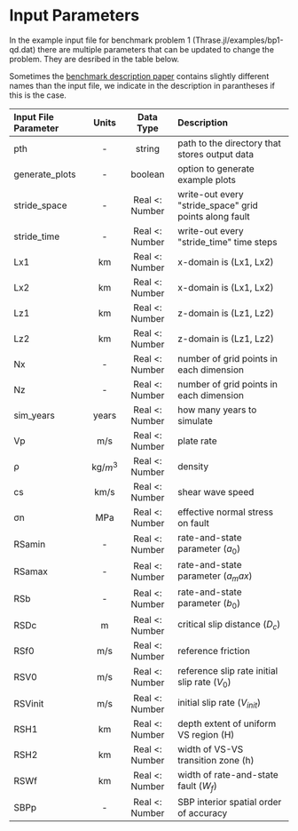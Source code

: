 # Input Parameters

In the example input file for benchmark problem 1 (Thrase.jl/examples/bp1-qd.dat) there are multiple parameters that can be updated to change the problem.
They are desribed in the table below. 

Sometimes the [benchmark description paper](https://strike.scec.org/cvws/seas/download/SEAS_BP1_QD.pdf) contains slightly different names than the input file, we indicate in the description in parantheses if this is the case.

| Input File Parameter | Units | Data Type | Description | 
| :-------- | :--------: | :--------: | :-------- | 
| pth | - | string | path to the directory that stores output data 
| generate_plots | - | boolean | option to generate example plots
| stride_space | - | Real <: Number | write-out every "stride_space" grid points along fault
| stride_time | - | Real <: Number | write-out every "stride_time" time steps
| Lx1 | km | Real <: Number | x-domain is (Lx1, Lx2)
| Lx2 | km | Real <: Number | x-domain is (Lx1, Lx2)
| Lz1 | km | Real <: Number | z-domain is (Lz1, Lz2)
| Lz2 | km | Real <: Number | z-domain is (Lz1, Lz2)
| Nx | - | Real <: Number | number of grid points in each dimension
| Nz | - | Real <: Number | number of grid points in each dimension
| sim_years | years | Real <: Number | how many years to simulate
| Vp | m/s | Real <: Number | plate rate
| ρ | kg/$m^3$ | Real <: Number | density
| cs | km/s | Real <: Number | shear wave speed
| σn | MPa | Real <: Number | effective normal stress on fault
| RSamin | - | Real <: Number | rate-and-state parameter ($a_0$)
| RSamax | - | Real <: Number | rate-and-state parameter ($a_max$)
| RSb | - | Real <: Number | rate-and-state parameter ($b_0$)
| RSDc | m | Real <: Number | critical slip distance ($D_c$)
| RSf0 | m/s | Real <: Number | reference friction 
| RSV0 | m/s | Real <: Number | reference slip rate initial slip rate ($V_0$)
| RSVinit | m/s | Real <: Number | initial slip rate ($V_{init}$)
| RSH1 | km | Real <: Number | depth extent of uniform VS region (H)
| RSH2 | km | Real <: Number | width of VS-VS transition zone (h)
| RSWf | km | Real <: Number | width of rate-and-state fault ($W_f$)
| SBPp | - | Real <: Number | SBP interior spatial order of accuracy
